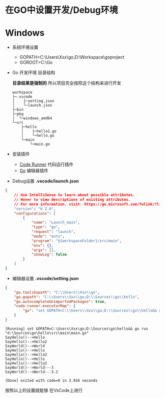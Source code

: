 # 在GO中设置开发/Debug环境

# Windows
- 系统环境设置
    - GOPATH=C:\Users\Xxx\go;D:\Workspace\goproject
    - GOROOT=C:\Go

- Go 开发环境 目录结构

    **目录结果是强制的** 所以项目完全按照这个结构来进行开发

    ```shell
    workspace
    ├─.vscode
    │    ├─setting.json
    │    └─launch.json
    ├─bin
    ├─pkg
    │  └─windows_amd64
    └─src
        ├─hello
        │    ├─hello1.go
        │    └─hello.go
        └─main    
            └─main.go    
    ```    
- 安装插件    
    - [Code Runner](https://marketplace.visualstudio.com/items?itemName=formulahendry.code-runner) 代码运行插件
    - [Go](https://marketplace.visualstudio.com/items?itemName=ms-vscode.Go)  编辑器插件

- Debug设置 **.vscode/launch.json**
```json
{
    // Use IntelliSense to learn about possible attributes.
    // Hover to view descriptions of existing attributes.
    // For more information, visit: https://go.microsoft.com/fwlink/?linkid=830387
    "version": "0.2.0",
    "configurations": [
        {
            "name": "Launch_main",
            "type": "go",
            "request": "launch",
            "mode": "auto",
            "program": "${workspaceFolder}/src/main",
            "env": {},
            "args": [],
            "showLog": false
        }
    ]
}
```

- 编辑器设置 **.vscode/setting.json**

```json
{
    "go.toolsGopath": "C:\\Users\\Xxx\\go",
    "go.gopath": "C:\\Users\\Xxx\\go;D:\\Sources\\go\\hello",
    "go.autocompleteUnimportedPackages": true,
    "code-runner.executorMap": {
        "go": "set GOPATH=C:\\Users\\Xxx\\go;D:\\Sources\\go\\hello&& go run"
    }
}
```

```console
[Running] set GOPATH=C:\Users\Xxx\go;D:\Sources\go\hello&& go run "d:\Sources\go\hello\src\main\main.go"
SayHello()-->Hello
SayHello()-->Hello2
SayWorld()-->World
SayHello()-->Hello
SayHello()-->Hello2
SayHello()-->Hello
SayHello()-->Hello2
SayWorld()-->World---3
SayWorld()-->World---3.2

[Done] exited with code=0 in 3.916 seconds
```

按照以上的设置就能够 在VsCode上进行



